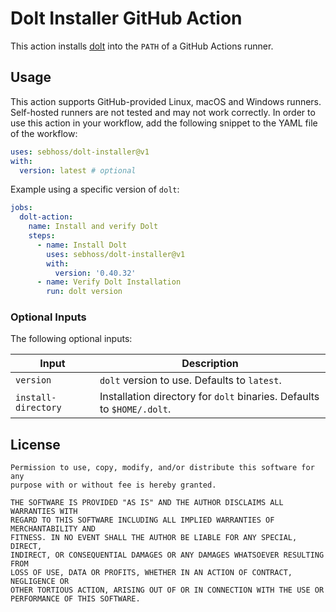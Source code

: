<!--
SPDX-FileCopyrightText: The Dolt Installer GitHub Action Authors
SPDX-License-Identifier: 0BSD
 -->

# Dolt Installer GitHub Action

This action installs [dolt](https://github.com/dolthub/dolt) into the `PATH` of a GitHub Actions runner.

## Usage

This action supports GitHub-provided Linux, macOS and Windows runners. Self-hosted runners are not tested and may not
work correctly. In order to use this action in your workflow, add the following snippet to the YAML file of the workflow:

```yaml
uses: sebhoss/dolt-installer@v1
with:
  version: latest # optional
```

Example using a specific version of `dolt`:

```yaml
jobs:
  dolt-action:
    name: Install and verify Dolt
    steps:
      - name: Install Dolt
        uses: sebhoss/dolt-installer@v1
        with:
          version: '0.40.32'
      - name: Verify Dolt Installation
        run: dolt version
```

### Optional Inputs
The following optional inputs:

| Input               | Description                                                            |
|---------------------|------------------------------------------------------------------------|
| `version`           | `dolt` version to use. Defaults to `latest`.                           |
| `install-directory` | Installation directory for `dolt` binaries. Defaults to `$HOME/.dolt`. |

## License

```
Permission to use, copy, modify, and/or distribute this software for any
purpose with or without fee is hereby granted.

THE SOFTWARE IS PROVIDED "AS IS" AND THE AUTHOR DISCLAIMS ALL WARRANTIES WITH
REGARD TO THIS SOFTWARE INCLUDING ALL IMPLIED WARRANTIES OF MERCHANTABILITY AND
FITNESS. IN NO EVENT SHALL THE AUTHOR BE LIABLE FOR ANY SPECIAL, DIRECT,
INDIRECT, OR CONSEQUENTIAL DAMAGES OR ANY DAMAGES WHATSOEVER RESULTING FROM
LOSS OF USE, DATA OR PROFITS, WHETHER IN AN ACTION OF CONTRACT, NEGLIGENCE OR
OTHER TORTIOUS ACTION, ARISING OUT OF OR IN CONNECTION WITH THE USE OR
PERFORMANCE OF THIS SOFTWARE.
```

